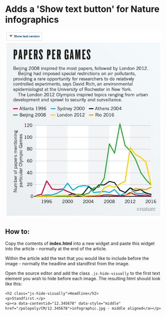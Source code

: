 # Adds a 'Show text button' for Nature infographics

![Example screen shot](show-text-version.png)

## How to:

Copy the contents of **index.html** into a new widget and paste this widget into the article - normally at the end of the article.

Within the article add the text that you would like to include before the image - normally the headline and standfirst from the image.

Open the source editor and add the class ``.js-hide-visually`` to the first text element you wish to hide before each image. The resulting html should look like this:

	<h2 class="js-hide-visually">Headline</h2>
	<p>Standfirst.</p>
	<p><a data-contentid="12.345678" data-style="middle" href="/polopoly/CM/12.345678">infographic.jpg - middle aligned</a></p>